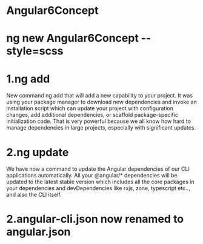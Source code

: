 # Angular6Concept
# ng new Angular6Concept --style=scss
# 1.ng add
New command ng add that will add a new capability to your project. It was using your package manager to download new dependencies and invoke an installation script which can update your project with configuration changes, add additional dependencies, or scaffold package-specific initialization code. That is very powerful because we all know how hard to manage dependencies in large projects, especially with significant updates.
# 2.ng update
We have now a command to update the Angular dependencies of our CLI applications automatically. All your @angular/* dependencies will be updated to the latest stable version which includes all the core packages in your dependencies and devDependencies like rxjs, zone, typescript etc.., and also the CLI itself.
# 2.angular-cli.json now renamed to angular.json

